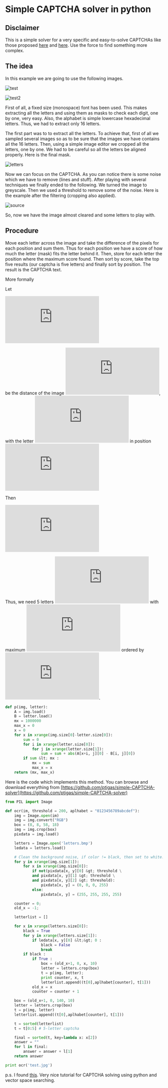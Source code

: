 # Simple CAPTCHA solver in python

## Disclaimer

This is a simple solver for a very specific and easy-to-solve CAPTCHAs like those proposed [here](http://www.white-hat-web-design.co.uk/articles/php-captcha.php) and [here](http://www.white-hat-web-design.co.uk/articles/php-captcha.php). Use the force to find something more complex.

## The idea
In this example we are going to use the following images.

![](http://ptigas.com/blog/wp-content/uploads/2011/02/test1.jpg "test") 

![](http://ptigas.com/blog/wp-content/uploads/2011/02/test2.jpg "test2")

First of all, a fixed size (monospace) font has been used. This makes extracting all the letters and using them as masks to check each digit, one by one, very easy. Also, the alphabet is simple lowercase hexadecimal letters. Thus, we had to extract only 16 letters.

The first part was to to extract all the letters. To achieve that, first of all we sampled several images so as to be sure that the images we have contains all the 16 letters. Then, using a simple image editor we cropped all the letters, one by one. We had to be careful so all the letters be aligned properly. Here is the final mask.

![](http://ptigas.com/blog/wp-content/uploads/2011/02/letters.jpg "letters")

Now we can focus on the CAPTCHA. As you can notice there is some noise which we have to remove (lines and stuff). After playing with several techniques we finally ended to the following. We turned the image to greyscale. Then we used a threshold to remove some of the noise. Here is the example after the filtering (cropping also applied).

![](http://ptigas.com/blog/wp-content/uploads/2011/02/source.jpg "source")

So, now we have the image almost cleared and some letters to play with.

## Procedure

Move each letter across the image and take the difference of the pixels for each position and sum them. Thus for each position we have a score of how much the letter (mask) fits the letter behind it. Then, store for each letter the position where the maximum score found. Then sort by score, take the top five results (our captcha is five letters) and finally sort by position. The result is the CAPTCHA text.

More formally

Let

![d(I,l,o)=\sum_{0\leq i \leq W \\ 0 \leq j \leq H}{[I(o+i, j)-l(i,j)]}](http://s0.wp.com/latex.php?latex=d%28I%2Cl%2Co%29%3D%5Csum_%7B0%5Cleq+i+%5Cleq+W+%5C%5C+0+%5Cleq+j+%5Cleq+H%7D%7B%5BI%28o%2Bi%2C+j%29-l%28i%2Cj%29%5D%7D&bg=T&fg=333333&s=0 "d(I,l,o)=\sum_{0\leq i \leq W \\ 0 \leq j \leq H}{[I(o+i, j)-l(i,j)]}")

be the distance of the image ![I](http://s0.wp.com/latex.php?latex=I&bg=T&fg=333333&s=0 "I"), with the letter ![l](http://s0.wp.com/latex.php?latex=l&bg=T&fg=333333&s=0 "l") in position ![o](http://s0.wp.com/latex.php?latex=o&bg=T&fg=333333&s=0 "o")

Then

![p(I,l) = \arg\max_{o}d(I,l,o)](http://s0.wp.com/latex.php?latex=p%28I%2Cl%29+%3D+%5Carg%5Cmax_%7Bo%7Dd%28I%2Cl%2Co%29&bg=T&fg=333333&s=0 "p(I,l) = \arg\max_{o}d(I,l,o)")

Thus, we need 5 letters ![l_{1},l_{2},l_{3},l_{4},l_{5}](http://s0.wp.com/latex.php?latex=l_%7B1%7D%2Cl_%7B2%7D%2Cl_%7B3%7D%2Cl_%7B4%7D%2Cl_%7B5%7D&bg=T&fg=333333&s=0 "l_{1},l_{2},l_{3},l_{4},l_{5}") with maximum ![d(l_{i},I,o)](http://s0.wp.com/latex.php?latex=d%28l_%7Bi%7D%2CI%2Co%29&bg=T&fg=333333&s=0 "d(l_{i},I,o)") ordered by ![p(l_{i}, I)](http://s0.wp.com/latex.php?latex=p%28l_%7Bi%7D%2C+I%29&bg=T&fg=333333&s=0 "p(l_{i}, I)").

```python
def p(img, letter):
    A = img.load()
    B = letter.load()
    mx = 1000000
    max_x = 0
    x = 0
    for x in xrange(img.size[0]-letter.size[0]):
        sum = 0
        for i in xrange(letter.size[0]):
            for j in xrange(letter.size[1]):
                sum = sum + abs(A[x+i, j][0] - B[i, j][0])
        if sum &lt; mx :
            mx = sum
            max_x = x
    return (mx, max_x)
```

Here is the code which implements this method. You can browse and download everything from [https://github.com/ptigas/simple-CAPTCHA-solver](https://github.com/ptigas/simple-CAPTCHA-solver)

```python
from PIL import Image

def ocr(im, threshold = 200, aplhabet = "0123456789abcdef"):
    img = Image.open(im)
    img = img.convert("RGB")
    box = (8, 8, 58, 18)
    img = img.crop(box)
    pixdata = img.load()

    letters = Image.open('letters.bmp')
    ledata = letters.load()

    # Clean the background noise, if color != black, then set to white.
    for y in xrange(img.size[1]):
        for x in xrange(img.size[0]):
            if not(pixdata[x, y][0] &gt; threshold \
            and pixdata[x, y][1] &gt; threshold \
            and pixdata[x, y][2] &gt; threshold):
                pixdata[x, y] = (0, 0, 0, 255)
            else:
                pixdata[x, y] = (255, 255, 255, 255)

    counter = 0;
    old_x = -1;

    letterlist = []

    for x in xrange(letters.size[0]):
        black = True
        for y in xrange(letters.size[1]):
            if ledata[x, y][0] &lt;&gt; 0 :
                black = False
                break
        if black :
            if True :
                box = (old_x+1, 0, x, 10)
                letter = letters.crop(box)
                t = p(img, letter);
                print counter, x, t
                letterlist.append((t[0],aplhabet[counter], t[1]))
            old_x = x
            counter = counter + 1

    box = (old_x+1, 0, 140, 10)
    letter = letters.crop(box)
    t = p(img, letter)
    letterlist.append((t[0],aplhabet[counter], t[1]))

    t = sorted(letterlist)
    t = t[0:5] # 5-letter captcha

    final = sorted(t, key=lambda x: x[2])
    answer = ""
    for l in final:
        answer = answer + l[1]
    return answer

print ocr('test.jpg')
```

p.s. I found [this](http://www.wausita.com/captcha/). Very nice tutorial for CAPTCHA solving using python and vector space searching.
